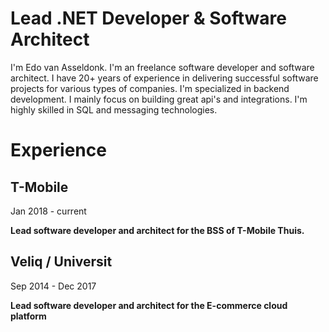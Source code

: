 # Lead .NET Developer & Software Architect

I'm Edo van Asseldonk. I'm an freelance software developer and software architect. I have 20+ years of experience in delivering successful software projects for various types of companies.
I'm specialized in backend development. I mainly focus on building great api's and integrations. I'm highly skilled in SQL and messaging technologies.


# Experience
## T-Mobile
Jan 2018 - current

**Lead software developer and architect for the BSS of T-Mobile Thuis.**

## Veliq / Universit
Sep 2014 - Dec 2017

**Lead software developer and architect for the E-commerce cloud platform**


